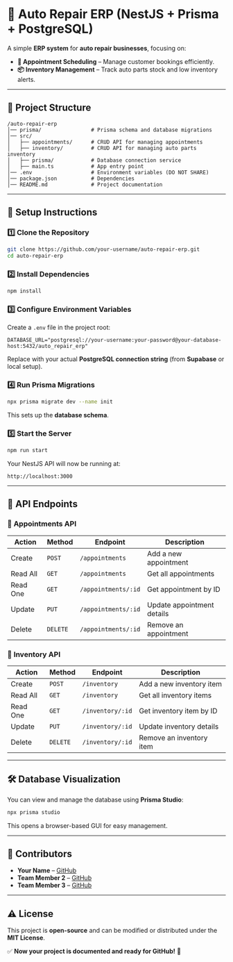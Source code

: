 # 🚗 Auto Repair ERP (NestJS + Prisma + PostgreSQL)

A simple **ERP system** for **auto repair businesses**, focusing on:
- **📅 Appointment Scheduling** – Manage customer bookings efficiently.
- **📦 Inventory Management** – Track auto parts stock and low inventory alerts.

---

## 📂 Project Structure
```
/auto-repair-erp
│── prisma/                # Prisma schema and database migrations
│── src/
│   ├── appointments/      # CRUD API for managing appointments
│   ├── inventory/         # CRUD API for managing auto parts inventory
│   ├── prisma/            # Database connection service
│   ├── main.ts            # App entry point
│── .env                   # Environment variables (DO NOT SHARE)
│── package.json           # Dependencies
│── README.md              # Project documentation
```

---

## 🚀 Setup Instructions

### 1️⃣ Clone the Repository
```sh
git clone https://github.com/your-username/auto-repair-erp.git
cd auto-repair-erp
```

### 2️⃣ Install Dependencies
```sh
npm install
```

### 3️⃣ Configure Environment Variables
Create a `.env` file in the project root:
```env
DATABASE_URL="postgresql://your-username:your-password@your-database-host:5432/auto_repair_erp"
```
Replace with your actual **PostgreSQL connection string** (from **Supabase** or local setup).

### 4️⃣ Run Prisma Migrations
```sh
npx prisma migrate dev --name init
```
This sets up the **database schema**.

### 5️⃣ Start the Server
```sh
npm run start
```
Your NestJS API will now be running at:
```
http://localhost:3000
```

---

## 📡 API Endpoints

### 📝 **Appointments API**
| Action         | Method | Endpoint                   | Description                     |
|---------------|--------|---------------------------|---------------------------------|
| Create        | `POST`  | `/appointments`           | Add a new appointment          |
| Read All      | `GET`   | `/appointments`           | Get all appointments           |
| Read One      | `GET`   | `/appointments/:id`       | Get appointment by ID          |
| Update        | `PUT`   | `/appointments/:id`       | Update appointment details     |
| Delete        | `DELETE`| `/appointments/:id`       | Remove an appointment          |

### 🏪 **Inventory API**
| Action         | Method | Endpoint                   | Description                     |
|---------------|--------|---------------------------|---------------------------------|
| Create        | `POST`  | `/inventory`              | Add a new inventory item       |
| Read All      | `GET`   | `/inventory`              | Get all inventory items        |
| Read One      | `GET`   | `/inventory/:id`          | Get inventory item by ID       |
| Update        | `PUT`   | `/inventory/:id`          | Update inventory details       |
| Delete        | `DELETE`| `/inventory/:id`          | Remove an inventory item       |

---

## 🛠 Database Visualization
You can view and manage the database using **Prisma Studio**:
```sh
npx prisma studio
```
This opens a browser-based GUI for easy management.

---

## 👥 Contributors
- **Your Name** – [GitHub](https://github.com/your-username)
- **Team Member 2** – [GitHub](https://github.com/team-member-2)
- **Team Member 3** – [GitHub](https://github.com/team-member-3)

---

## ⚠️ License
This project is **open-source** and can be modified or distributed under the **MIT License**.

✅ **Now your project is documented and ready for GitHub!** 🚀
